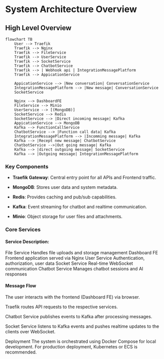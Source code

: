 # System Architecture Overview

## High Level Overview

```mermaid
flowchart TB
    User --> Traefik
    Traefik --> Nginx
    Traefik --> FileService
    Traefik --> UserService
    Traefik --> SocketService
    Traefik --> ChatbotService
    Traefik --> | Webhook api | IntegrationMessagePlatform
    Traefik --> AppicationService

    AppicationService --> |New conversation| ConversationService
    IntegrationMessagePlatform --> |New message| ConversationService
    SocketService

    Nginx --> DashboardFE
    FileService --> Minio
    UserService --> [(MongoDB)]
    SocketService --> Redis
    SocketService --> |Direct incoming message| Kafka
    AppicationService --> MongoDB
    Kafka --> FunctionCallService
    ChatbotService --> |Function call data| Kafka
    IntegrationMessagePlatform --> |Incomming message| Kafka
    Kafka --> |Recept new message| ChatbotService
    ChatbotService -->|Out going message| Kafka
    Kafka --> |direct outgoing message| SocketService
    Kafka --> |Outgoing message| IntegrationMessagePlatform
```

### Key Components
- **Traefik Gateway**: Central entry point for all APIs and Frontend traffic.

- **MongoDB**: Stores user data and system metadata.

- **Redis**: Provides caching and pub/sub capabilities.

- **Kafka**: Event streaming for chatbot and realtime communication.

- **Minio**: Object storage for user files and attachments.

### Core Services

#### Service	Description:
File Service	Handles file uploads and storage management
Dashboard FE	Frontend application served via Nginx
User Service	Authentication, authorization, user data
Socket Service	Real-time WebSocket communication
Chatbot Service	Manages chatbot sessions and AI responses

#### Message Flow
The user interacts with the frontend (Dashboard FE) via browser.

Traefik routes API requests to the respective services.

Chatbot Service publishes events to Kafka after processing messages.

Socket Service listens to Kafka events and pushes realtime updates to the clients over WebSocket.

Deployment
The system is orchestrated using Docker Compose for local development.
For production deployment, Kubernetes or ECS is recommended.

